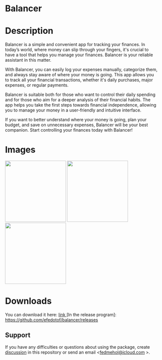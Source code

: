 # Balancer
# Description
Balancer is a simple and convenient app for tracking your finances. In today’s world, where money can slip through your fingers, it's crucial to have a tool that helps you manage your finances. Balancer is your reliable assistant in this matter.

With Balancer, you can easily log your expenses manually, categorize them, and always stay aware of where your money is going. This app allows you to track all your financial transactions, whether it's daily purchases, major expenses, or regular payments.

Balancer is suitable both for those who want to control their daily spending and for those who aim for a deeper analysis of their financial habits. The app helps you take the first steps towards financial independence, allowing you to manage your money in a user-friendly and intuitive interface.

If you want to better understand where your money is going, plan your budget, and save on unnecessary expenses, Balancer will be your best companion. Start controlling your finances today with Balancer!

# Images

<img  width = '200' heigth = '200' src ='https://github.com/user-attachments/assets/b07e3ef7-0100-4447-b058-eef11cd79ee2' />
<img  width = '200' heigth = '200' src ='https://github.com/user-attachments/assets/dc7d61d1-6151-4822-a27c-6e3c29de4926' />
<img  width = '200' heigth = '200' src ='https://github.com/user-attachments/assets/b9ef6bd9-1da0-4ceb-9e9c-c4ab0a0cf73a' />

# Downloads
You can download it here: <a href ="https://www.rustore.ru/catalog/app/com.efedotov.balancer"> link </a>
[In the release program]: https://github.com/efedotof/balancer/releases

<!--Поддержка-->
## Support
If you have any difficulties or questions about using the package, create 
[discussion](https://github.com/efedotof/balancer/issues/new ) in this repository or send an email <fedmehol@icloud.com >.
